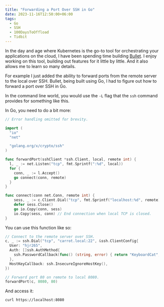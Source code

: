 ```yaml
---
title: "Forwarding a Port Over SSH in Go"
date: 2023-11-16T12:50:00+06:00
tags:
  - Go
  - SSH
  - 100DaysToOffload
  - Tidbit
---
```


In the day and age where Kubernetes is the go-to tool for orchestrating your applications on the cloud, I have been spending time building [Bullet](https://github.com/FurqanSoftware/bullet). I enjoy working on this tool, building out features for it little by little. And it also allows me to learn so many details.

For example I just added the ability to forward ports from the remote server to the local over SSH. Bullet, being built using Go, I had to figure out how to forward a port over SSH in Go.

In the command line world, you would use the `-L` flag that the `ssh` command provides for something like this.

In Go, you need to do a bit more:

``` go
// Error handling omitted for brevity.

import (
  "io"
  "net"

  "golang.org/x/crypto/ssh"
)

func forwardPort(sshClient *ssh.Client, local, remote int) {
  l, _ := net.Listen("tcp", fmt.Sprintf(":%d", local))
  for {
    conn, _ := l.Accept()
    go connect(conn, remote)
  }
}

func connect(conn net.Conn, remote int) {
    sess, _ := c.Client.Dial("tcp", fmt.Sprintf("localhost:%d", remote))
    defer sess.Close()
    go io.Copy(conn, sess)
    io.Copy(sess, conn) // End connection when local TCP is closed.
}
```

You can use this function like so:

``` go
// Connect to the remote server over SSH.
c, _ := ssh.Dial("tcp", "carrot.local:22", &ssh.ClientConfig{
  User: "hjr265",
  Auth: []ssh.AuthMethod{
    ssh.PasswordCallback(func() (string, error) { return "KeyboardCat", nil }),
  },
  HostKeyCallback: ssh.InsecureIgnoreHostKey(),
})

// Forward port 80 on remote to local 8080.
forwardPort(c, 8080, 80)
```

And access it:

``` sh {linenos=false}
curl https://localhost:8080
```
